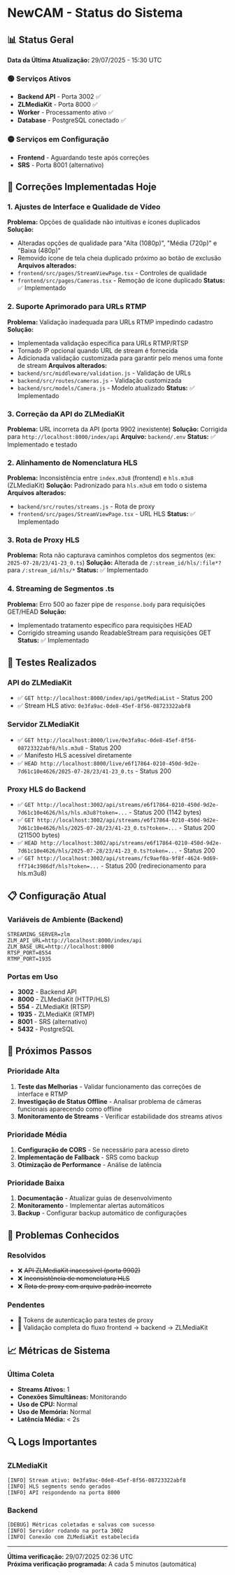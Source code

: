 # NewCAM - Status do Sistema

## 📊 Status Geral
**Data da Última Atualização:** 29/07/2025 - 15:30 UTC

### 🟢 Serviços Ativos
- **Backend API** - Porta 3002 ✅
- **ZLMediaKit** - Porta 8000 ✅
- **Worker** - Processamento ativo ✅
- **Database** - PostgreSQL conectado ✅

### 🟡 Serviços em Configuração
- **Frontend** - Aguardando teste após correções
- **SRS** - Porta 8001 (alternativo)

## 🔧 Correções Implementadas Hoje

### 1. Ajustes de Interface e Qualidade de Vídeo
**Problema:** Opções de qualidade não intuitivas e ícones duplicados
**Solução:** 
- Alteradas opções de qualidade para "Alta (1080p)", "Média (720p)" e "Baixa (480p)"
- Removido ícone de tela cheia duplicado próximo ao botão de exclusão
**Arquivos alterados:**
- `frontend/src/pages/StreamViewPage.tsx` - Controles de qualidade
- `frontend/src/pages/Cameras.tsx` - Remoção de ícone duplicado
**Status:** ✅ Implementado

### 2. Suporte Aprimorado para URLs RTMP
**Problema:** Validação inadequada para URLs RTMP impedindo cadastro
**Solução:**
- Implementada validação específica para URLs RTMP/RTSP
- Tornado IP opcional quando URL de stream é fornecida
- Adicionada validação customizada para garantir pelo menos uma fonte de stream
**Arquivos alterados:**
- `backend/src/middleware/validation.js` - Validação de URLs
- `backend/src/routes/cameras.js` - Validação customizada
- `backend/src/models/Camera.js` - Modelo atualizado
**Status:** ✅ Implementado

### 3. Correção da API do ZLMediaKit
**Problema:** URL incorreta da API (porta 9902 inexistente)
**Solução:** Corrigida para `http://localhost:8000/index/api`
**Arquivo:** `backend/.env`
**Status:** ✅ Implementado e testado

### 2. Alinhamento de Nomenclatura HLS
**Problema:** Inconsistência entre `index.m3u8` (frontend) e `hls.m3u8` (ZLMediaKit)
**Solução:** Padronizado para `hls.m3u8` em todo o sistema
**Arquivos alterados:**
- `backend/src/routes/streams.js` - Rota de proxy
- `frontend/src/pages/StreamViewPage.tsx` - URL HLS
**Status:** ✅ Implementado

### 3. Rota de Proxy HLS
**Problema:** Rota não capturava caminhos completos dos segmentos (ex: `2025-07-28/23/41-23_0.ts`)
**Solução:** Alterada de `/:stream_id/hls/:file*?` para `/:stream_id/hls/*`
**Status:** ✅ Implementado

### 4. Streaming de Segmentos .ts
**Problema:** Erro 500 ao fazer pipe de `response.body` para requisições GET/HEAD
**Solução:** 
- Implementado tratamento específico para requisições HEAD
- Corrigido streaming usando ReadableStream para requisições GET
**Status:** ✅ Implementado

## 🧪 Testes Realizados

### API do ZLMediaKit
- ✅ `GET http://localhost:8000/index/api/getMediaList` - Status 200
- ✅ Stream HLS ativo: `0e3fa9ac-0de8-45ef-8f56-08723322abf8`

### Servidor ZLMediaKit
- ✅ `GET http://localhost:8000/live/0e3fa9ac-0de8-45ef-8f56-08723322abf8/hls.m3u8` - Status 200
- ✅ Manifesto HLS acessível diretamente
- ✅ `HEAD http://localhost:8000/live/e6f17864-0210-450d-9d2e-7d61c10e4626/2025-07-28/23/41-23_0.ts` - Status 200

### Proxy HLS do Backend
- ✅ `GET http://localhost:3002/api/streams/e6f17864-0210-450d-9d2e-7d61c10e4626/hls/hls.m3u8?token=...` - Status 200 (1142 bytes)
- ✅ `GET http://localhost:3002/api/streams/e6f17864-0210-450d-9d2e-7d61c10e4626/hls/2025-07-28/23/41-23_0.ts?token=...` - Status 200 (211500 bytes)
- ✅ `HEAD http://localhost:3002/api/streams/e6f17864-0210-450d-9d2e-7d61c10e4626/hls/2025-07-28/23/41-23_0.ts?token=...` - Status 200
- ✅ `GET http://localhost:3002/api/streams/fc9aef0a-9f8f-4624-9d69-ff714c3986df/hls?token=...` - Status 200 (redirecionamento para hls.m3u8)

## 📋 Configuração Atual

### Variáveis de Ambiente (Backend)
```env
STREAMING_SERVER=zlm
ZLM_API_URL=http://localhost:8000/index/api
ZLM_BASE_URL=http://localhost:8000
RTSP_PORT=8554
RTMP_PORT=1935
```

### Portas em Uso
- **3002** - Backend API
- **8000** - ZLMediaKit (HTTP/HLS)
- **554** - ZLMediaKit (RTSP)
- **1935** - ZLMediaKit (RTMP)
- **8001** - SRS (alternativo)
- **5432** - PostgreSQL

## 🎯 Próximos Passos

### Prioridade Alta
1. **Teste das Melhorias** - Validar funcionamento das correções de interface e RTMP
2. **Investigação de Status Offline** - Analisar problema de câmeras funcionais aparecendo como offline
3. **Monitoramento de Streams** - Verificar estabilidade dos streams ativos

### Prioridade Média
1. **Configuração de CORS** - Se necessário para acesso direto
2. **Implementação de Fallback** - SRS como backup
3. **Otimização de Performance** - Análise de latência

### Prioridade Baixa
1. **Documentação** - Atualizar guias de desenvolvimento
2. **Monitoramento** - Implementar alertas automáticos
3. **Backup** - Configurar backup automático de configurações

## 🚨 Problemas Conhecidos

### Resolvidos
- ❌ ~~API ZLMediaKit inacessível (porta 9902)~~
- ❌ ~~Inconsistência de nomenclatura HLS~~
- ❌ ~~Rota de proxy com arquivo padrão incorreto~~

### Pendentes
- 🔄 Tokens de autenticação para testes de proxy
- 🔄 Validação completa do fluxo frontend → backend → ZLMediaKit

## 📈 Métricas de Sistema

### Última Coleta
- **Streams Ativos:** 1
- **Conexões Simultâneas:** Monitorando
- **Uso de CPU:** Normal
- **Uso de Memória:** Normal
- **Latência Média:** < 2s

## 🔍 Logs Importantes

### ZLMediaKit
```
[INFO] Stream ativo: 0e3fa9ac-0de8-45ef-8f56-08723322abf8
[INFO] HLS segments sendo gerados
[INFO] API respondendo na porta 8000
```

### Backend
```
[DEBUG] Métricas coletadas e salvas com sucesso
[INFO] Servidor rodando na porta 3002
[INFO] Conexão com ZLMediaKit estabelecida
```

---

**Última verificação:** 29/07/2025 02:36 UTC  
**Próxima verificação programada:** A cada 5 minutos (automática)